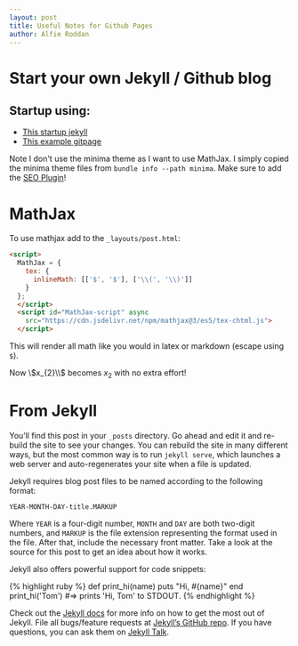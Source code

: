 ```yaml
---
layout: post
title: Useful Notes for Github Pages
author: Alfie Roddan
---
```


# Start your own Jekyll / Github blog
## Startup using:
- [This startup jekyll](https://www.aleksandrhovhannisyan.com/blog/getting-started-with-jekyll-and-github-pages/#how-to-set-up-github-pages)
- [This example gitpage](https://github.com/ian-whitestone/ian-whitestone.github.io)

Note I don't use the minima theme as I want to use MathJax. I simply copied the minima theme files from `bundle info --path minima`. Make sure to add the [SEO Plugin](seo-plug)!

[seo-plugin]: https://github.com/jekyll/jekyll-seo-tag/blob/master/docs/installation.md


# MathJax
To use mathjax add to the `_layouts/post.html`:

```html
<script>
  MathJax = {
    tex: {
      inlineMath: [['$', '$'], ['\\(', '\\)']]
    }
  };
  </script>
  <script id="MathJax-script" async
    src="https://cdn.jsdelivr.net/npm/mathjax@3/es5/tex-chtml.js">
  </script>
```

This will render all math like you would in latex or markdown (escape using `$`).

Now  \\$x_{2}\\$ becomes $x_{2}$ with no extra effort!


# From Jekyll
You’ll find this post in your `_posts` directory. Go ahead and edit it and re-build the site to see your changes. You can rebuild the site in many different ways, but the most common way is to run `jekyll serve`, which launches a web server and auto-regenerates your site when a file is updated.

Jekyll requires blog post files to be named according to the following format:

`YEAR-MONTH-DAY-title.MARKUP`

Where `YEAR` is a four-digit number, `MONTH` and `DAY` are both two-digit numbers, and `MARKUP` is the file extension representing the format used in the file. After that, include the necessary front matter. Take a look at the source for this post to get an idea about how it works.

Jekyll also offers powerful support for code snippets:

{% highlight ruby %}
def print_hi(name)
  puts "Hi, #{name}"
end
print_hi('Tom')
#=> prints 'Hi, Tom' to STDOUT.
{% endhighlight %}

Check out the [Jekyll docs][jekyll-docs] for more info on how to get the most out of Jekyll. File all bugs/feature requests at [Jekyll’s GitHub repo][jekyll-gh]. If you have questions, you can ask them on [Jekyll Talk][jekyll-talk].

[jekyll-docs]: https://jekyllrb.com/docs/home
[jekyll-gh]:   https://github.com/jekyll/jekyll
[jekyll-talk]: https://talk.jekyllrb.com/
